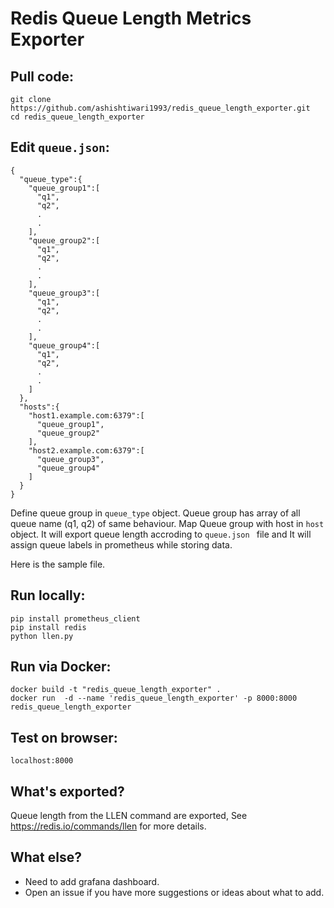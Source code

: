 # Redis Queue Length Metrics Exporter

## Pull code:
    git clone https://github.com/ashishtiwari1993/redis_queue_length_exporter.git
    cd redis_queue_length_exporter

## Edit `queue.json`:

	{  
	  "queue_type":{  
		"queue_group1":[  
		  "q1",
		  "q2",
		  . 
		  .
		],
		"queue_group2":[  
		  "q1",
		  "q2",
		  . 
	 	  .
		],
		"queue_group3":[  
		  "q1",
		  "q2",
		  . 
	 	  .
		],
		"queue_group4":[  
		  "q1",
		  "q2",
		  . 
	 	  .
		]
	  },
	  "hosts":{  
		"host1.example.com:6379":[  
		  "queue_group1",
		  "queue_group2"
		],
		"host2.example.com:6379":[  
		  "queue_group3",
		  "queue_group4"
		]
	  }
	}

Define queue group in `queue_type` object. Queue group has array of all queue name (q1, q2) of same behaviour. Map Queue group with host in `host` object. It will export queue length accroding to `queue.json ` file and It will assign queue labels in prometheus while storing data.

Here is the sample file.



##  Run locally:

    pip install prometheus_client
    pip install redis
    python llen.py
    
## Run via Docker:

    docker build -t "redis_queue_length_exporter" .
    docker run  -d --name 'redis_queue_length_exporter' -p 8000:8000 redis_queue_length_exporter
    

## Test on browser:
    localhost:8000


## What's exported?

Queue length from the LLEN command are exported, See https://redis.io/commands/llen for more details.

## What else?

* Need to add grafana dashboard.
* Open an issue if you have more suggestions or ideas about what to add.



